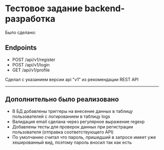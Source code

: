 # Тестовое задание backend-разработка

Было сделано:

## Endpoints

* POST /api/v1/register
* POST /api/v1/login
* GET /api/v1/profile

Сделал с указанием версии api "v1" из рекомендации REST API


---


## Дополнительно было реализовано

* В БД добавлены триггеры на внесение данных в таблицу пользователей с логированием в таблицу logs
* Валидация email сделана через регулярное выражение regexp
* Добавлены тесты для проверок данных при регистрации пользователя (отправка соответствующего API)
* По умолчанию считал что пароль, пришедший в запросе имеет уже хешированный вид, поэтому пароль вносил так как есть
